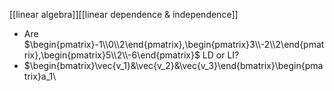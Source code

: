 [[linear algebra]][[linear dependence & independence]]

- Are $\begin{pmatrix}-1\\0\\2\end{pmatrix},\begin{pmatrix}3\\-2\\2\end{pmatrix},\begin{pmatrix}5\\2\\-6\end{pmatrix}$ LD or LI?
- $\begin{bmatrix}\vec{v_1}&\vec{v_2}&\vec{v_3}\end{bmatrix}\begin{pmatrix}a_1\\
